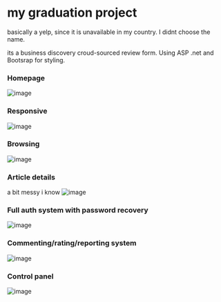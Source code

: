 # my graduation project


basically a yelp, since it is unavailable in my country.
I didnt choose the name.

its a business discovery croud-sourced review form. Using ASP .net and Bootsrap for styling.

### Homepage 

![image](https://user-images.githubusercontent.com/47365313/117477403-e096eb00-af55-11eb-801d-7ade0d371300.png)


### Responsive

![image](https://user-images.githubusercontent.com/47365313/117478200-c14c8d80-af56-11eb-9b19-b58db409561e.png)


### Browsing

![image](https://user-images.githubusercontent.com/47365313/117477587-15a33d80-af56-11eb-9034-6c1d1873f208.png)


### Article details 

a bit messy i know
![image](https://user-images.githubusercontent.com/47365313/117477636-26ec4a00-af56-11eb-9e32-de646d605190.png)

### Full auth system with password recovery 

![image](https://user-images.githubusercontent.com/47365313/117477827-5f8c2380-af56-11eb-8d8d-d973ddb25e57.png)

### Commenting/rating/reporting system

![image](https://user-images.githubusercontent.com/47365313/117477963-834f6980-af56-11eb-93b7-a8bdc675362a.png)

### Control panel 

![image](https://user-images.githubusercontent.com/47365313/117478156-b265db00-af56-11eb-9434-dfabd94daf8f.png)




